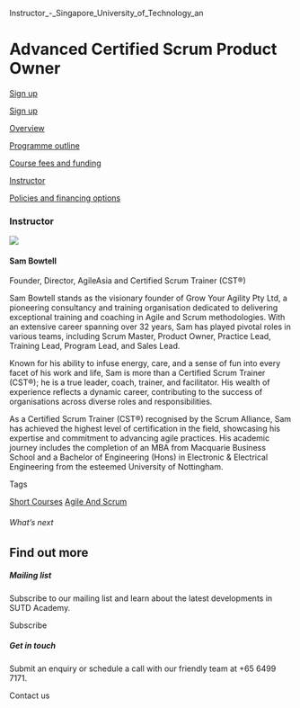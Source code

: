 Instructor_-_Singapore_University_of_Technology_an



Advanced Certified Scrum Product Owner
======================================

[Sign up](/admissions/academy/short-courses/short-courses-registration/?coursename=advanced-certified-scrum-product-owner&coursedate=20250626)

[Sign up](/admissions/academy/short-courses/short-courses-registration/?coursename=advanced-certified-scrum-product-owner&coursedate=20250626)

[Overview](/course/advanced-certified-scrum-product-owner/#tabs)

[Programme outline](/course/advanced-certified-scrum-product-owner/programme-outline/#tabs)

[Course fees and funding](/course/advanced-certified-scrum-product-owner/course-fees-and-funding/#tabs)

[Instructor](/course/advanced-certified-scrum-product-owner/instructor/#tabs)

[Policies and financing options](/course/advanced-certified-scrum-product-owner/policies-and-financing-options/#tabs)

### Instructor

![](https://www.sutd.edu.sg/wp-content/uploads/2024/12/Sam-Bowtell_4423928.jpg?w=150)

#### **Sam Bowtell**

Founder, Director, AgileAsia and Certified Scrum Trainer (CST®)

Sam Bowtell stands as the visionary founder of Grow Your Agility Pty Ltd, a pioneering consultancy and training organisation dedicated to delivering exceptional training and coaching in Agile and Scrum methodologies. With an extensive career spanning over 32 years, Sam has played pivotal roles in various teams, including Scrum Master, Product Owner, Practice Lead, Training Lead, Program Lead, and Sales Lead.

Known for his ability to infuse energy, care, and a sense of fun into every facet of his work and life, Sam is more than a Certified Scrum Trainer (CST®); he is a true leader, coach, trainer, and facilitator. His wealth of experience reflects a dynamic career, contributing to the success of organisations across diverse roles and responsibilities.

As a Certified Scrum Trainer (CST®) recognised by the Scrum Alliance, Sam has achieved the highest level of certification in the field, showcasing his expertise and commitment to advancing agile practices. His academic journey includes the completion of an MBA from Macquarie Business School and a Bachelor of Engineering (Hons) in Electronic & Electrical Engineering from the esteemed University of Nottingham.

Tags

[Short Courses](/admissions/academy/courses-and-modules/?academy-type-course=780)
[Agile And Scrum](/admissions/academy/courses-and-modules/?discipline=803)

###### What’s next

Find out more
-------------

##### Mailing list

Subscribe to our mailing list and learn about the latest developments in SUTD Academy.

Subscribe

##### Get in touch

Submit an enquiry or schedule a call with our friendly team at +65 6499 7171.

Contact us

